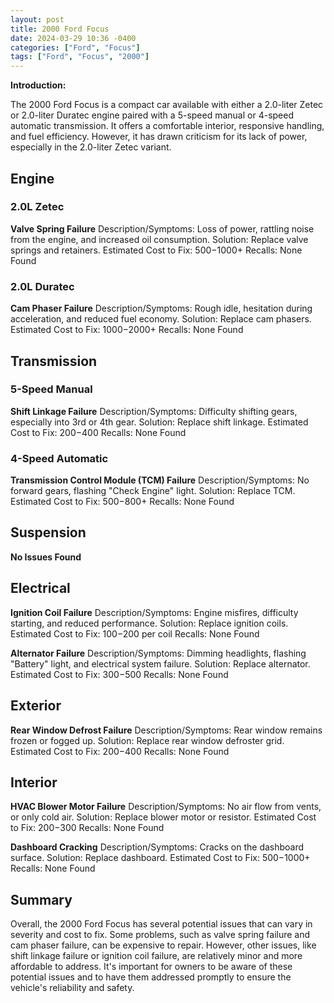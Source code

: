 ```yaml
---
layout: post
title: 2000 Ford Focus
date: 2024-03-29 10:36 -0400
categories: ["Ford", "Focus"]
tags: ["Ford", "Focus", "2000"]
---
```

**Introduction:**

The 2000 Ford Focus is a compact car available with either a 2.0-liter Zetec or 2.0-liter Duratec engine paired with a 5-speed manual or 4-speed automatic transmission. It offers a comfortable interior, responsive handling, and fuel efficiency. However, it has drawn criticism for its lack of power, especially in the 2.0-liter Zetec variant.

## **Engine**

### **2.0L Zetec**

**Valve Spring Failure**
Description/Symptoms: Loss of power, rattling noise from the engine, and increased oil consumption.
Solution: Replace valve springs and retainers.
Estimated Cost to Fix: $500-$1000+
Recalls: None Found

### **2.0L Duratec**

**Cam Phaser Failure**
Description/Symptoms: Rough idle, hesitation during acceleration, and reduced fuel economy.
Solution: Replace cam phasers.
Estimated Cost to Fix: $1000-$2000+
Recalls: None Found

## **Transmission**

### **5-Speed Manual**

**Shift Linkage Failure**
Description/Symptoms: Difficulty shifting gears, especially into 3rd or 4th gear.
Solution: Replace shift linkage.
Estimated Cost to Fix: $200-$400
Recalls: None Found

### **4-Speed Automatic**

**Transmission Control Module (TCM) Failure**
Description/Symptoms: No forward gears, flashing "Check Engine" light.
Solution: Replace TCM.
Estimated Cost to Fix: $500-$800+
Recalls: None Found

## **Suspension**

**No Issues Found**

## **Electrical**

**Ignition Coil Failure**
Description/Symptoms: Engine misfires, difficulty starting, and reduced performance.
Solution: Replace ignition coils.
Estimated Cost to Fix: $100-$200 per coil
Recalls: None Found

**Alternator Failure**
Description/Symptoms: Dimming headlights, flashing "Battery" light, and electrical system failure.
Solution: Replace alternator.
Estimated Cost to Fix: $300-$500
Recalls: None Found

## **Exterior**

**Rear Window Defrost Failure**
Description/Symptoms: Rear window remains frozen or fogged up.
Solution: Replace rear window defroster grid.
Estimated Cost to Fix: $200-$400
Recalls: None Found

## **Interior**

**HVAC Blower Motor Failure**
Description/Symptoms: No air flow from vents, or only cold air.
Solution: Replace blower motor or resistor.
Estimated Cost to Fix: $200-$300
Recalls: None Found

**Dashboard Cracking**
Description/Symptoms: Cracks on the dashboard surface.
Solution: Replace dashboard.
Estimated Cost to Fix: $500-$1000+
Recalls: None Found

## **Summary**

Overall, the 2000 Ford Focus has several potential issues that can vary in severity and cost to fix. Some problems, such as valve spring failure and cam phaser failure, can be expensive to repair. However, other issues, like shift linkage failure or ignition coil failure, are relatively minor and more affordable to address. It's important for owners to be aware of these potential issues and to have them addressed promptly to ensure the vehicle's reliability and safety.
